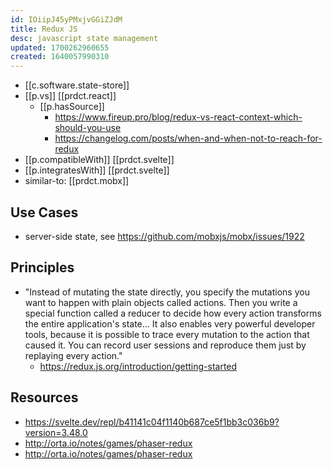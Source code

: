 ```yaml
---
id: IOiipJ45yPMxjvGGiZJdM
title: Redux JS
desc: javascript state management
updated: 1700262960655
created: 1640057990310
---
```


- [[c.software.state-store]]
- [[p.vs]] [[prdct.react]]
  - [[p.hasSource]] 
    - https://www.fireup.pro/blog/redux-vs-react-context-which-should-you-use
    - https://changelog.com/posts/when-and-when-not-to-reach-for-redux
- [[p.compatibleWith]] [[prdct.svelte]]
- [[p.integratesWith]] [[prdct.svelte]]
- similar-to: [[prdct.mobx]]

## Use Cases

- server-side state, see https://github.com/mobxjs/mobx/issues/1922

## Principles

- "Instead of mutating the state directly, you specify the mutations you want to happen with plain objects called actions. Then you write a special function called a reducer to decide how every action transforms the entire application's state... It also enables very powerful developer tools, because it is possible to trace every mutation to the action that caused it. You can record user sessions and reproduce them just by replaying every action."
  - https://redux.js.org/introduction/getting-started

## Resources

- https://svelte.dev/repl/b41141c04f1140b687ce5f1bb3c036b9?version=3.48.0
- http://orta.io/notes/games/phaser-redux
- http://orta.io/notes/games/phaser-redux
